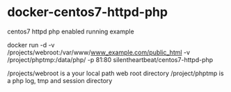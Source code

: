# docker-centos7-httpd-php
centos7 httpd php enabled
running example

docker run -d -v /projects/webroot:/var/www/www_example.com/public_html -v /project/phptmp:/data/php/  -p 81:80 silentheartbeat/centos7-httpd-php

/projects/webroot is a your local path web root directory
/project/phptmp is a php log, tmp and session directory 


